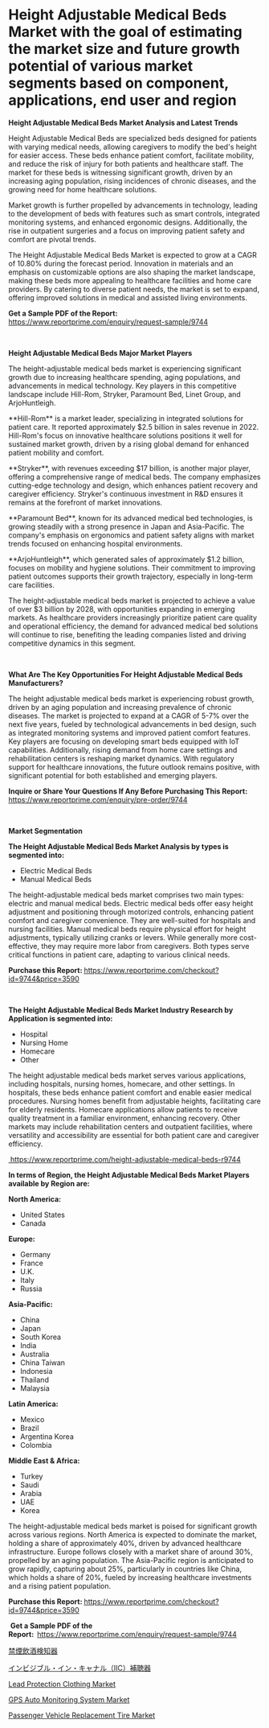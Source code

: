 <p><h1>Height Adjustable Medical Beds Market with the goal of estimating the market size and future growth potential of various market segments based on component, applications, end user and region</h1></p><p><strong>Height Adjustable Medical Beds Market Analysis and Latest Trends</strong></p>
<p><p>Height Adjustable Medical Beds are specialized beds designed for patients with varying medical needs, allowing caregivers to modify the bed's height for easier access. These beds enhance patient comfort, facilitate mobility, and reduce the risk of injury for both patients and healthcare staff. The market for these beds is witnessing significant growth, driven by an increasing aging population, rising incidences of chronic diseases, and the growing need for home healthcare solutions.</p><p>Market growth is further propelled by advancements in technology, leading to the development of beds with features such as smart controls, integrated monitoring systems, and enhanced ergonomic designs. Additionally, the rise in outpatient surgeries and a focus on improving patient safety and comfort are pivotal trends.</p><p>The Height Adjustable Medical Beds Market is expected to grow at a CAGR of 10.80% during the forecast period. Innovation in materials and an emphasis on customizable options are also shaping the market landscape, making these beds more appealing to healthcare facilities and home care providers. By catering to diverse patient needs, the market is set to expand, offering improved solutions in medical and assisted living environments.</p></p>
<p><strong>Get a Sample PDF of the Report:&nbsp;</strong> <a href="https://www.reportprime.com/enquiry/request-sample/9744">https://www.reportprime.com/enquiry/request-sample/9744</a></p>
<p>&nbsp;</p>
<p><strong>Height Adjustable Medical Beds Major Market Players</strong></p>
<p><p>The height-adjustable medical beds market is experiencing significant growth due to increasing healthcare spending, aging populations, and advancements in medical technology. Key players in this competitive landscape include Hill-Rom, Stryker, Paramount Bed, Linet Group, and ArjoHuntleigh.</p><p>**Hill-Rom** is a market leader, specializing in integrated solutions for patient care. It reported approximately $2.5 billion in sales revenue in 2022. Hill-Rom's focus on innovative healthcare solutions positions it well for sustained market growth, driven by a rising global demand for enhanced patient mobility and comfort.</p><p>**Stryker**, with revenues exceeding $17 billion, is another major player, offering a comprehensive range of medical beds. The company emphasizes cutting-edge technology and design, which enhances patient recovery and caregiver efficiency. Stryker's continuous investment in R&D ensures it remains at the forefront of market innovations.</p><p>**Paramount Bed**, known for its advanced medical bed technologies, is growing steadily with a strong presence in Japan and Asia-Pacific. The company's emphasis on ergonomics and patient safety aligns with market trends focused on enhancing hospital environments.</p><p>**ArjoHuntleigh**, which generated sales of approximately $1.2 billion, focuses on mobility and hygiene solutions. Their commitment to improving patient outcomes supports their growth trajectory, especially in long-term care facilities.</p><p>The height-adjustable medical beds market is projected to achieve a value of over $3 billion by 2028, with opportunities expanding in emerging markets. As healthcare providers increasingly prioritize patient care quality and operational efficiency, the demand for advanced medical bed solutions will continue to rise, benefiting the leading companies listed and driving competitive dynamics in this segment.</p></p>
<p>&nbsp;</p>
<p><strong>What Are The Key Opportunities For Height Adjustable Medical Beds Manufacturers?</strong></p>
<p><p>The height adjustable medical beds market is experiencing robust growth, driven by an aging population and increasing prevalence of chronic diseases. The market is projected to expand at a CAGR of 5-7% over the next five years, fueled by technological advancements in bed design, such as integrated monitoring systems and improved patient comfort features. Key players are focusing on developing smart beds equipped with IoT capabilities. Additionally, rising demand from home care settings and rehabilitation centers is reshaping market dynamics. With regulatory support for healthcare innovations, the future outlook remains positive, with significant potential for both established and emerging players.</p></p>
<p><strong>Inquire or Share Your Questions If Any Before Purchasing This Report:</strong> <a href="https://www.reportprime.com/enquiry/pre-order/9744">https://www.reportprime.com/enquiry/pre-order/9744</a></p>
<p>&nbsp;</p>
<p><strong>Market Segmentation</strong></p>
<p><strong>The Height Adjustable Medical Beds Market Analysis by types is segmented into:</strong></p>
<p><ul><li>Electric Medical Beds</li><li>Manual Medical Beds</li></ul></p>
<p><p>The height-adjustable medical beds market comprises two main types: electric and manual medical beds. Electric medical beds offer easy height adjustment and positioning through motorized controls, enhancing patient comfort and caregiver convenience. They are well-suited for hospitals and nursing facilities. Manual medical beds require physical effort for height adjustments, typically utilizing cranks or levers. While generally more cost-effective, they may require more labor from caregivers. Both types serve critical functions in patient care, adapting to various clinical needs.</p></p>
<p><strong>Purchase this Report:&nbsp;</strong><a href="https://www.reportprime.com/checkout?id=9744&price=3590">https://www.reportprime.com/checkout?id=9744&price=3590</a></p>
<p>&nbsp;</p>
<p><strong>The Height Adjustable Medical Beds Market Industry Research by Application is segmented into:</strong></p>
<p><ul><li>Hospital</li><li>Nursing Home</li><li>Homecare</li><li>Other</li></ul></p>
<p><p>The height adjustable medical beds market serves various applications, including hospitals, nursing homes, homecare, and other settings. In hospitals, these beds enhance patient comfort and enable easier medical procedures. Nursing homes benefit from adjustable heights, facilitating care for elderly residents. Homecare applications allow patients to receive quality treatment in a familiar environment, enhancing recovery. Other markets may include rehabilitation centers and outpatient facilities, where versatility and accessibility are essential for both patient care and caregiver efficiency.</p></p>
<p><a href="https://www.reportprime.com/height-adjustable-medical-beds-r9744">&nbsp;https://www.reportprime.com/height-adjustable-medical-beds-r9744</a></p>
<p><strong>In terms of Region, the Height Adjustable Medical Beds Market Players available by Region are:</strong></p>
<p>
    <p> <strong> North America: </strong>
        <ul>
            <li>United States</li>
            <li>Canada</li>
        </ul>
        </p> 
    <p> <strong> Europe: </strong>
        <ul>
            <li>Germany</li>
            <li>France</li>
            <li>U.K.</li>
            <li>Italy</li>
            <li>Russia</li>
        </ul>
        </p> 
    <p> <strong> Asia-Pacific: </strong>
        <ul>
            <li>China</li>
            <li>Japan</li>
            <li>South Korea</li>
            <li>India</li>
            <li>Australia</li>
            <li>China Taiwan</li>
            <li>Indonesia</li>
            <li>Thailand</li>
            <li>Malaysia</li>
        </ul>
        </p> 
    <p> <strong> Latin America: </strong>
        <ul>
            <li>Mexico</li>
            <li>Brazil</li>
            <li>Argentina Korea</li>
            <li>Colombia</li>
        </ul>
        </p> 
    <p> <strong> Middle East & Africa: </strong>
        <ul>
            <li>Turkey</li>
            <li>Saudi</li>
            <li>Arabia</li>
            <li>UAE</li>
            <li>Korea</li>
        </ul>
    </p>
    </p>
<p><p>The height-adjustable medical beds market is poised for significant growth across various regions. North America is expected to dominate the market, holding a share of approximately 40%, driven by advanced healthcare infrastructure. Europe follows closely with a market share of around 30%, propelled by an aging population. The Asia-Pacific region is anticipated to grow rapidly, capturing about 25%, particularly in countries like China, which holds a share of 20%, fueled by increasing healthcare investments and a rising patient population.</p></p>
<p><strong>Purchase this Report: </strong><a href="https://www.reportprime.com/checkout?id=9744&price=3590">https://www.reportprime.com/checkout?id=9744&price=3590</a></p>
<p>&nbsp;<strong>Get a Sample PDF of the Report:&nbsp;&nbsp;</strong><a href="https://www.reportprime.com/enquiry/request-sample/9744">https://www.reportprime.com/enquiry/request-sample/9744</a></p>
<p><strong></strong></p>
<p><p><a href="https://medium.com/@barbarakss89/smoking-cessation-breathalyzer-market-%E3%81%AE%E3%82%B0%E3%83%AD%E3%83%BC%E3%83%90%E3%83%AB%E5%B8%82%E5%A0%B4%E6%A6%82%E8%A6%81%E3%81%AF-%E4%B8%96%E7%95%8C%E3%81%8A%E3%82%88%E3%81%B3%E4%B8%BB%E8%A6%81%E5%B8%82%E5%A0%B4%E3%81%AB%E3%81%8A%E3%81%91%E3%82%8B%E6%A5%AD%E7%95%8C%E3%81%AB%E5%BD%B1%E9%9F%BF%E3%82%92%E4%B8%8E%E3%81%88%E3%82%8B%E4%B8%BB%E8%A6%81%E3%81%AA%E3%83%88%E3%83%AC%E3%83%B3%E3%83%89%E3%81%AB%E3%81%A4%E3%81%84%E3%81%A6-%E7%8B%AC%E8%87%AA%E3%81%AE%E8%A6%96%E7%82%B9%E3%82%92%E6%8F%90%E4%BE%9B%E3%81%97%E3%81%BE%E3%81%99-8a581f23e9f2">禁煙飲酒検知器</a></p><p><a href="https://medium.com/@deonboer2023/invisible-in-canal-iic-hearing-aids-f31acc718fd4">インビジブル・イン・キャナル（IIC）補聴器</a></p><p><a href="https://www.linkedin.com/pulse/lead-protection-clothing-market-size-growth-trends-statistics-wsufc?trackingId=ZPvAB%2FiORQ2LYBLqNlvOEg%3D%3D">Lead Protection Clothing Market</a></p><p><a href="https://issuu.com/reportprime-2/docs/gps-auto-monitoring-system-market-s_5db95f02856cc0">GPS Auto Monitoring System Market</a></p><p><a href="https://medium.com/@tobysalehat8/the-passenger-vehicle-replacement-tire-market-has-experienced-impressive-growth-in-recent-years-41763d9b69c4">Passenger Vehicle Replacement Tire Market</a></p></p>